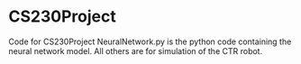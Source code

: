 # CS230Project
Code for CS230Project
NeuralNetwork.py is the python code containing the neural network model. All others are for simulation of the CTR robot. 
